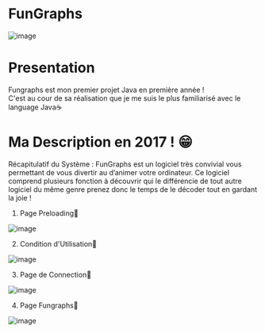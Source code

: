 # FunGraphs

![image](https://user-images.githubusercontent.com/40875400/120034063-03b03a00-bfec-11eb-9b83-0ddd1864df92.png)

# Presentation
Fungraphs est mon premier projet Java en première année !  
C'est au cour de sa réalisation que je me suis le plus familiarisé avec le language Java☕  

# Ma Description en 2017 ! 😁
Récapitulatif du Système :
FunGraphs est un logiciel très convivial vous permettant de vous divertir au d’animer votre ordinateur. Ce logiciel comprend plusieurs fonction à découvrir qui le différencie de tout autre logiciel du même genre prenez donc le temps de le décoder tout en gardant la joie !
1. Page Preloading🍃  

![image](https://user-images.githubusercontent.com/40875400/120029699-f8f2a680-bfe5-11eb-9b13-4525d54d3cf4.png)

2. Condition d'Utilisation🍃  

![image](https://user-images.githubusercontent.com/40875400/120029776-10319400-bfe6-11eb-963f-35fc906451b4.png)

3. Page de Connection🍃  

![image](https://user-images.githubusercontent.com/40875400/120029803-1b84bf80-bfe6-11eb-9075-ece37321ec86.png)

4. Page Fungraphs🍃  

![image](https://user-images.githubusercontent.com/40875400/120029962-5edf2e00-bfe6-11eb-86ba-f94980b3fd53.png)
 
